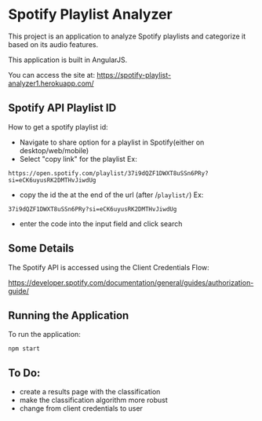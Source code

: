 # Spotify Playlist Analyzer

This project is an application to analyze Spotify playlists and categorize it based on its audio features. 

This application is built in AngularJS.

You can access the site at:
https://spotify-playlist-analyzer1.herokuapp.com/


## Spotify API Playlist ID

How to get a spotify playlist id:
- Navigate to share option for a playlist in Spotify(either on desktop/web/mobile)
- Select "copy link" for the playlist
Ex:

`https://open.spotify.com/playlist/37i9dQZF1DWXT8uSSn6PRy?si=eCK6uyusRK2DMTHvJiwdUg`

- copy the id the at the end of the url (after /`playlist/`)
Ex:

`37i9dQZF1DWXT8uSSn6PRy?si=eCK6uyusRK2DMTHvJiwdUg`

- enter the code into the input field and click search


## Some Details

The Spotify API is accessed using the Client Credentials Flow:

https://developer.spotify.com/documentation/general/guides/authorization-guide/

## Running the Application
To run the application:

`npm start`


## To Do:
- create a results page with the classification
- make the classification algorithm more robust
- change from client credentials to user